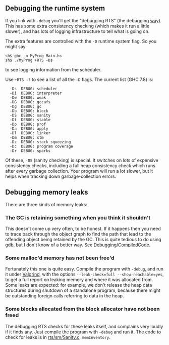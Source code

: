 ## Debugging the runtime system


If you link with `-debug` you'll get the "debugging RTS" (the debugging [way](commentary/rts/compiler-ways)).  This has some extra consistency checking (which makes it run a little slower), and has lots of logging infrastructure to tell what is going on.


The extra features are controlled with the `-D` runtime system flag. So you might say

```wiki
sh$ ghc -o MyProg Main.hs
sh$ ./MyProg +RTS -Ds
```


to see logging information from the scheduler.


Use `+RTS -?` to see a list of all the `-D` flags. The current list (GHC 7.8) is:

```wiki
  -Ds  DEBUG: scheduler
  -Di  DEBUG: interpreter
  -Dw  DEBUG: weak
  -DG  DEBUG: gccafs
  -Dg  DEBUG: gc
  -Db  DEBUG: block
  -DS  DEBUG: sanity
  -Dt  DEBUG: stable
  -Dp  DEBUG: prof
  -Da  DEBUG: apply
  -Dl  DEBUG: linker
  -Dm  DEBUG: stm
  -Dz  DEBUG: stack squeezing
  -Dc  DEBUG: program coverage
  -Dr  DEBUG: sparks
```


Of these, `-DS` (sanity checking) is special. It switches on lots of expensive consistency checks, including a full heap consistency check which runs after every garbage collection.  Your program will run a lot slower, but it helps when tracking down garbage-collection errors.

## Debugging memory leaks


There are three kinds of memory leaks:

### The GC is retaining something when you think it shouldn't


This doesn't come up very often, to be honest.  If it happens then you need to trace back through the object graph to find the path that lead to the offending object being retained by the GC.  This is quite tedious to do using gdb, but I don't know of a better way.  See [Debugging/CompiledCode](debugging/compiled-code).

### Some malloc'd memory has not been free'd


Fortunately this one is quite easy.  Compile the program with `-debug`, and run it under [ Valgrind](http://valgrind.org/), with the options `--leak-check=full --show-reachable=yes`, to get a full report on leaking memory and where it was allocated from.  Some leaks are expected: for example, we don't release the heap data structures during shutdown of a standalone program, because there might be outstanding foreign calls referring to data in the heap.

### Some blocks allocated from the block allocator have not been freed


The debugging RTS checks for these leaks itself, and complains very loudly if it finds any.  Just compile the program with `-debug` and run it.  The code to check for leaks is in [rts/sm/Sanity.c](/trac/ghc/browser/ghc/rts/sm/Sanity.c), `memInventory`.
